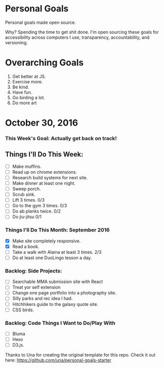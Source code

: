 Personal Goals
==============

Personal goals made open source.

Why? Spending the time to get shit done. I'm open sourcing these goals for accessibility across computers I use, transparency, accountability, and versioning.

# Overarching Goals

1. Get better at JS.
2. Exercise more.
3. Be kind.
4. Have fun.
5. Go birding a lot.
6. Do more art

# October 30, 2016

### This Week's Goal: Actually get back on track!

## Things I'll Do This Week:

- [ ] Make muffins.
- [ ] Read up on chrome extensions.
- [ ] Research build systems for next site.
- [ ] Make dinner at least one night.
- [ ] Sweep porch.
- [ ] Scrub sink.
- [ ] Lift 3 times.  0/3
- [ ] Go to the gym 3 times. 0/3
- [ ] Do ab planks twice. 0/2
- [ ] Do jiu-jitsu 0/1

### Things I'll Do This Month: September 2016

- [x] Make site completely responsive.
- [x] Read a book.
- [ ] Take a walk with Alaina at least 3 times. 2/3
- [ ] Do at least one DuoLingo lesson a day.

### Backlog: Side Projects:

- [ ] Searchable MMA submission site with React
- [ ] Treat yor self extension
- [ ] Change one page portfolio into a photography site.
- [ ] Silly parks and rec idea I had.
- [ ] Hitchhikers guide to the galaxy quote site.
- [ ] CSS birds.

### Backlog: Code Things I Want to Do/Play With

- [ ] Bluma
- [ ] Hexo
- [ ] D3.js.

Thanks to Una for creating the original template for this repo. Check it out here: https://github.com/una/personal-goals-starter